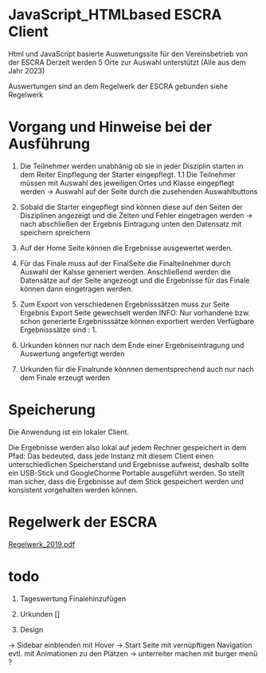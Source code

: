 # JavaScript_HTMLbased ESCRA Client
Html und JavaScript basierte Auswetungssite für den Vereinsbetrieb von der ESCRA 
Derzeit werden 5 Orte zur Auswahl unterstützt (Alle aus dem Jahr 2023)

Auswertungen sind an dem Regelwerk der ESCRA gebunden siehe Regelwerk


# Vorgang und Hinweise bei der Ausführung 

1. Die Teilnehmer werden unabhänig ob sie in jeder Disziplin starten in dem Reiter Einpflegung der Starter eingepflegt.
   1.1 Die Teilnehmer müssen  mit Auswahl des jeweiligen  Ortes und Klasse eingepflegt werden
        -> Auswahl auf der Seite durch die zusehenden Auswahlbuttons
2. Sobald die Starter eingepflegt sind können diese auf den Seiten der Disziplinen angezeigt und die Zeiten und Fehler eingetragen werden
  -> nach abschließen der Ergebnis Eintragung unten den Datensatz mit speichern spreichern
3. Auf der Home Seite können die Ergebnisse ausgewertet werden.

4. Für das Finale muss auf der FinalSeite die Finalteilnehmer durch Auswahl der Kalsse generiert werden.
     Anschließend werden die Datensätze auf der Seite angezeogt und die Ergebnisse für das Finale können dann eingetragen werden.

5. Zum Export von verschiedenen Ergebnisssätzen muss zur Seite Ergebnis Export Seite gewechselt werden
     INFO: Nur vorhandene bzw. schon generierte Ergebnisssätze können exportiert werden
   Verfügbare Ergebnisssätze sind :
       1.

6. Urkunden können nur nach dem Ende einer Ergebniseintragung und Auswertung angefertigt werden
7. Urkunden für die Finalrunde könnnen dementsprechend auch nur nach dem Finale erzeugt werden

# Speicherung 
Die Anwendung ist ein lokaler Client.

Die Ergebnisse werden also lokal auf jedem Rechner gespeichert in dem Pfad:
Das bedeuted, dass jede Instanz mit diesem Client einen unterschiedlichen Speicherstand und Ergebnisse aufweist, deshalb sollte ein USB-Stick und GoogleChorme Portable ausgeführt werden. 
So stellt man sicher, dass die Ergebnisse auf dem Stick gespeichert werden und konsistent vorgehalten werden können.
                                      

# Regelwerk der ESCRA  
[Regelwerk_2019.pdf](https://github.com/MightyMKc/JavaScript_HTMLbased/files/13188834/Regelwerk_2019.pdf)

# todo


1. Tageswertung Finalehinzufügen

2. Urkunden []

5. Design

-> Sidebar einblenden mit Hover 
-> Start Seite mit vernüpftigen Navigation evtl. mit Animationen zu den Plätzen
-> unterreiter machen mit burger menü ?